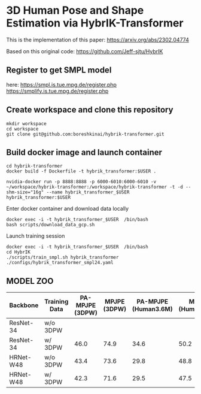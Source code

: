# 3D Human Pose and Shape Estimation via HybrIK-Transformer

This is the implementation of this paper:
https://arxiv.org/abs/2302.04774

Based on this original code: https://github.com/Jeff-sjtu/HybrIK

## Register to get SMPL model
here: https://smpl.is.tue.mpg.de/register.php
https://smplify.is.tue.mpg.de/register.php

## Create workspace and clone this repository
```
mkdir workspace
cd workspace
git clone git@github.com:boreshkinai/hybrik-transformer.git
```

## Build docker image and launch container
```
cd hybrik-transformer
docker build -f Dockerfile -t hybrik_transformer:$USER .

nvidia-docker run -p 8888:8888 -p 6000-6010:6000-6010 -v ~/workspace/hybrik-transformer:/workspace/hybrik-transformer -t -d --shm-size="16g" --name hybrik_transformer_$USER hybrik_transformer:$USER
```
Enter docker container and download data locally
```
docker exec -i -t hybrik_transformer_$USER  /bin/bash 
bash scripts/download_data_gcp.sh
```
Launch training session
```
docker exec -i -t hybrik_transformer_$USER  /bin/bash 
cd HybrIK
./scripts/train_smpl.sh hybrik_transformer ./configs/hybrik_transformer_smpl24.yaml
```

## MODEL ZOO

| Backbone | Training Data |     PA-MPJPE (3DPW)     | MPJPE (3DPW) | PA-MPJPE (Human3.6M) | MPJPE (Human3.6M) |  Download | Config |  
|----------|----------|------------|------------|-------|-----------|--------|--------------|
| ResNet-34           | w/o 3DPW | | | | | [model]() | [cfg]()    |
| ResNet-34          | w/ 3DPW | 46.0 | 74.9 | 34.6 | 50.2 | [model](https://storage.googleapis.com/hybrik-transformer/trained_models/average_model_resnet34_181_199.pth) | [cfg](./HybrIK/configs/hybrik_transformer_smpl24_w_pw3d.yaml)    |
| HRNet-W48           | w/o 3DPW | 43.4 | 73.6 | 29.8 | 48.8 | [model](https://storage.googleapis.com/hybrik-transformer/trained_models/average_model_hrnet_181_199.pth) | [cfg](./HybrIK/configs/hybrik_transformer_smpl24_hrnet.yaml)    |
| HRNet-W48          | w/ 3DPW | 42.3 | 71.6 | 29.5 | 47.5 | [model](-) | [cfg](./HybrIK/configs/hybrik_transformer_smpl24_hrnet_w_pw3d.yaml)    |

